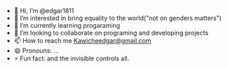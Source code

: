 - 👋 Hi, I’m @edgar1811
- 👀 I’m interested in bring equality to the world("not on genders matters")
- 🌱 I’m currently learning progaraming
- 💞️ I’m looking to collaborate on programing and developing projects
- 📫 How to reach me Kawicheedgar@gmail.com 
- 😄 Pronouns: ...
- ⚡ Fun fact: and the invisible controls all.

<!---
edgar1811/edgar1811 is a ✨ special ✨ repository because its `README.md` (this file) appears on your GitHub profile.
You can click the Preview link to take a look at your changes.
--->
